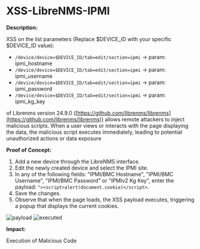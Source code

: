 # XSS-LibreNMS-IPMI


**Description:**


XSS on the list parameters (Replace $DEVICE_ID with your specific $DEVICE_ID value):
- `/device/device=$DEVICE_ID/tab=edit/section=ipmi` -> param: ipmi_hostname
- `/device/device=$DEVICE_ID/tab=edit/section=ipmi` -> param: ipmi_username
- `/device/device=$DEVICE_ID/tab=edit/section=ipmi` -> param: ipmi_password
- `/device/device=$DEVICE_ID/tab=edit/section=ipmi` -> param: ipmi_kg_key


of Librenms version 24.9.0 ([https://github.com/librenms/librenms](https://github.com/librenms/librenms)) allows remote attackers to inject malicious scripts. When a user views or interacts with the page displaying the data, the malicious script executes immediately, leading to potential unauthorized actions or data exposure


**Proof of Concept:**
1. Add a new device through the LibreNMS interface.
2. Edit the newly created device and select the IPMI site.
3. In any of the following fields: "IPMI/BMC Hostname", "IPMI/BMC Username", "IPMI/BMC Password" or "IPMIv2 Kg Key", enter the payload: `"><script>alert(document.cookie)</script>`.
4. Save the changes.
5. Observe that when the page loads, the XSS payload executes, triggering a popup that displays the current cookies.



![payload](https://github.com/user-attachments/assets/a3aaf5fc-ed97-4c76-8025-52fdcd6f90a3)
![executed](https://github.com/user-attachments/assets/bf91bd05-a1d2-4441-961a-94ab254e29a5)


**Impact:**

Execution of Malicious Code

